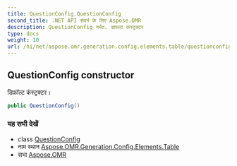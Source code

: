 ```yaml
---
title: QuestionConfig.QuestionConfig
second_title: .NET API संदर्भ के लिए Aspose.OMR
description: QuestionConfig नर्मत. डफ़ल्ट कंस्ट्रक्टर
type: docs
weight: 10
url: /hi/net/aspose.omr.generation.config.elements.table/questionconfig/questionconfig/
---
```

## QuestionConfig constructor

डिफ़ॉल्ट कंस्ट्रक्टर।

```csharp
public QuestionConfig()
```

### यह सभी देखें

* class [QuestionConfig](../)
* नाम स्थान [Aspose.OMR.Generation.Config.Elements.Table](../../questionconfig/)
* सभा [Aspose.OMR](../../../)


